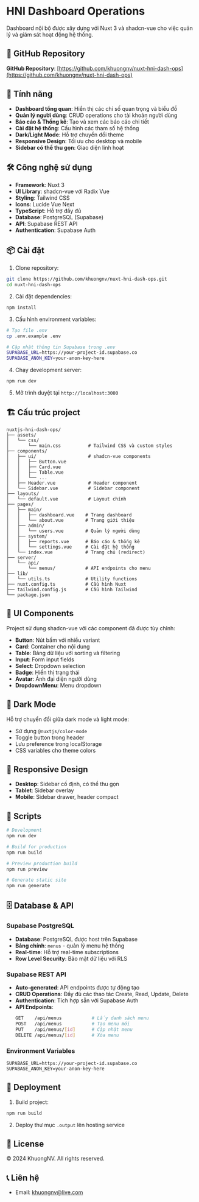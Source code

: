 # HNI Dashboard Operations

Dashboard nội bộ được xây dựng với Nuxt 3 và shadcn-vue cho việc quản lý và giám sát hoạt động hệ thống.

## 🔗 GitHub Repository

**GitHub Repository**: [https://github.com/khuongnv/nuxt-hni-dash-ops](https://github.com/khuongnv/nuxt-hni-dash-ops)

## 🚀 Tính năng

- **Dashboard tổng quan**: Hiển thị các chỉ số quan trọng và biểu đồ
- **Quản lý người dùng**: CRUD operations cho tài khoản người dùng
- **Báo cáo & Thống kê**: Tạo và xem các báo cáo chi tiết
- **Cài đặt hệ thống**: Cấu hình các tham số hệ thống
- **Dark/Light Mode**: Hỗ trợ chuyển đổi theme
- **Responsive Design**: Tối ưu cho desktop và mobile
- **Sidebar có thể thu gọn**: Giao diện linh hoạt

## 🛠️ Công nghệ sử dụng

- **Framework**: Nuxt 3
- **UI Library**: shadcn-vue với Radix Vue
- **Styling**: Tailwind CSS
- **Icons**: Lucide Vue Next
- **TypeScript**: Hỗ trợ đầy đủ
- **Database**: PostgreSQL (Supabase)
- **API**: Supabase REST API
- **Authentication**: Supabase Auth

## 📦 Cài đặt

1. Clone repository:
```bash
git clone https://github.com/khuongnv/nuxt-hni-dash-ops.git
cd nuxt-hni-dash-ops
```

2. Cài đặt dependencies:
```bash
npm install
```

3. Cấu hình environment variables:
```bash
# Tạo file .env
cp .env.example .env

# Cập nhật thông tin Supabase trong .env
SUPABASE_URL=https://your-project-id.supabase.co
SUPABASE_ANON_KEY=your-anon-key-here
```

4. Chạy development server:
```bash
npm run dev
```

5. Mở trình duyệt tại `http://localhost:3000`

## 🏗️ Cấu trúc project

```
nuxtjs-hni-dash-ops/
├── assets/
│   └── css/
│       └── main.css          # Tailwind CSS và custom styles
├── components/
│   ├── ui/                   # shadcn-vue components
│   │   ├── Button.vue
│   │   ├── Card.vue
│   │   ├── Table.vue
│   │   └── ...
│   ├── Header.vue            # Header component
│   └── Sidebar.vue           # Sidebar component
├── layouts/
│   └── default.vue           # Layout chính
├── pages/
│   ├── main/
│   │   ├── dashboard.vue    # Trang dashboard
│   │   └── about.vue        # Trang giới thiệu
│   ├── admin/
│   │   └── users.vue        # Quản lý người dùng
│   ├── system/
│   │   ├── reports.vue      # Báo cáo & thống kê
│   │   └── settings.vue     # Cài đặt hệ thống
│   └── index.vue            # Trang chủ (redirect)
├── server/
│   └── api/
│       └── menus/           # API endpoints cho menu
├── lib/
│   └── utils.ts             # Utility functions
├── nuxt.config.ts           # Cấu hình Nuxt
├── tailwind.config.js       # Cấu hình Tailwind
└── package.json
```

## 🎨 UI Components

Project sử dụng shadcn-vue với các component đã được tùy chỉnh:

- **Button**: Nút bấm với nhiều variant
- **Card**: Container cho nội dung
- **Table**: Bảng dữ liệu với sorting và filtering
- **Input**: Form input fields
- **Select**: Dropdown selection
- **Badge**: Hiển thị trạng thái
- **Avatar**: Ảnh đại diện người dùng
- **DropdownMenu**: Menu dropdown

## 🌙 Dark Mode

Hỗ trợ chuyển đổi giữa dark mode và light mode:

- Sử dụng `@nuxtjs/color-mode`
- Toggle button trong header
- Lưu preference trong localStorage
- CSS variables cho theme colors

## 📱 Responsive Design

- **Desktop**: Sidebar cố định, có thể thu gọn
- **Tablet**: Sidebar overlay
- **Mobile**: Sidebar drawer, header compact

## 🔧 Scripts

```bash
# Development
npm run dev

# Build for production
npm run build

# Preview production build
npm run preview

# Generate static site
npm run generate
```

## 🗄️ Database & API

### Supabase PostgreSQL
- **Database**: PostgreSQL được host trên Supabase
- **Bảng chính**: `menus` - quản lý menu hệ thống
- **Real-time**: Hỗ trợ real-time subscriptions
- **Row Level Security**: Bảo mật dữ liệu với RLS

### Supabase REST API
- **Auto-generated**: API endpoints được tự động tạo
- **CRUD Operations**: Đầy đủ các thao tác Create, Read, Update, Delete
- **Authentication**: Tích hợp sẵn với Supabase Auth
- **API Endpoints**:
  ```bash
  GET    /api/menus           # Lấy danh sách menu
  POST   /api/menus           # Tạo menu mới
  PUT    /api/menus/[id]      # Cập nhật menu
  DELETE /api/menus/[id]      # Xóa menu
  ```

### Environment Variables
```env
SUPABASE_URL=https://your-project-id.supabase.co
SUPABASE_ANON_KEY=your-anon-key-here
```

## 🚀 Deployment

1. Build project:
```bash
npm run build
```

2. Deploy thư mục `.output` lên hosting service

## 📄 License

© 2024 KhuongNV. All rights reserved.

## 📞 Liên hệ

- Email: khuongnv@live.com

